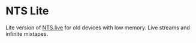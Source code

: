 # NTS Lite

Lite version of [NTS.live](https://nts.live/) for old devices with low memory. Live streams and infinite mixtapes.
